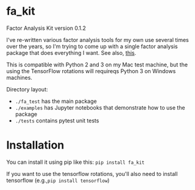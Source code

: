 # fa_kit
Factor Analysis Kit version 0.1.2

I've re-written various factor analysis tools for my own use several times over the years, so I'm trying to come up with a single factor analysis package that does everything I want. See also, [this](https://bmcmenamin.github.io/2017/09/12/releasing-fa-kit.html).

This is compatible with Python 2 and 3 on my Mac test machine, but the using the TensorFlow rotations will requireqs Python 3 on Windows machines.

Directory layout:
* `./fa_test` has the main package
* `./examples` has Jupyter notebooks that demonstrate how to use the package
* `./tests` contains pytest unit tests

# Installation
You can install it using pip like this: `pip install fa_kit`

If you want to use the tensorflow rotations, you'll also need to install tensorflow (e.g.,`pip install tensorflow`)
